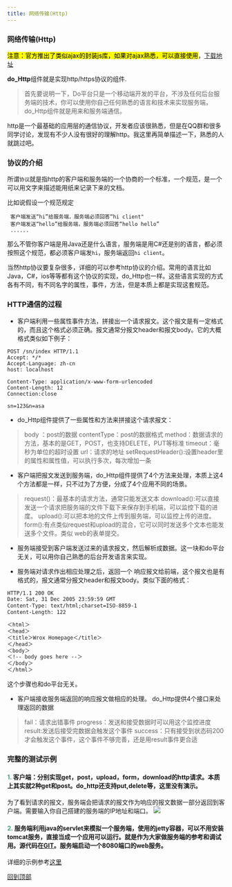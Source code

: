 ```yaml
---
title: 网络传输(Http)
---
```

### 网络传输(Http)
<mark>注意：官方推出了类似ajax的封装js库，如果对ajax熟悉，可以直接使用</mark>，[下载地址](http://github.com/do-js)

**do_Http**组件就是实现http/https协议的组件.
>首先要说明一下，Do平台只是一个移动端开发的平台，不涉及任何后台服务端的技术，你可以使用你自己任何熟悉的语言和技术来实现服务端，do_Http组件就是用来和服务端通信。

http是一个最基础的应用层的通信协议，开发者应该很熟悉，但是在QQ群和很多同学讨论，发现有不少人没有很好的理解http。我这里再简单描述一下，熟悉的人就跳过吧。
### 协议的介绍

所谓`协议`就是指http的客户端和服务端的一个协商的一个标准，一个规范，是一个可以用文字来描述能用纸来记录下来的文档。

比如说假设一个规范规定

     客户端发送“hi”给服务端，服务端必须回答“hi client"
	 客户端发送“hello”给服务端，服务端必须回答“hello hello”
	 ......

那么不管你客户端是用Java还是什么语言，服务端是用C#还是别的语言，都必须按照这个规范，都必须客户端发`hi`，服务端返回`hi client`。

当然http协议要复杂很多，详细的可以参考http协议的介绍。常用的语言比如Java，C#，ios等等都有这个协议的实现，do_Http也一样。这些语言实现的方式各有不同，有不同名字的属性，事件，方法，但是本质上都是实现这套规范。


### HTTP通信的过程
- 客户端利用一些属性事件方法，拼接出一个请求报文。这个报文是有一定格式的，而且这个格式必须正确。报文通常分报文header和报文body。它的大概格式类似如下例子：

```text
POST /sn/index HTTP/1.1
Accept: */*
Accept-Language: zh-cn
host: localhost

Content-Type: application/x-www-form-urlencoded
Content-Length: 12
Connection:close

sn=123&n=asa
```
- do_Http组件提供了一些属性和方法来拼接这个请求报文：

> body ：post的数据
> contentType：post的数据格式
> method：数据请求的方法，基本的是GET，POST，也支持DELETE，PUT等标准
> timeout：毫秒为单位的超时设置
> url：请求的地址
> setRequestHeader():设置header里的属性和属性值，可以执行多次，每次增加一条

- 客户端把报文发送到服务端，do_Http组件提供了4个方法来处理，本质上这4个方法都是一样，只不过为了方便，分成了4个应用不同的场景。


> request()：最基本的请求方法，通常只能发送文本
> download():可以直接发送一个请求把服务端的文件下载下来保存到手机端，可以监控下载的进度。
> upload():可以把本地的文件上传到服务端，可以监控上传的进度。
> form():有点类似request和upload的混合，它可以同时发送多个文本也能发送多个文件。类似 web的表单提交。

- 服务端接受到客户端发送过来的请求报文，然后解析成数据。这一块和do平台无关，可以用你自己熟悉的后台开发语言来实现。

- 服务端对请求作出相应处理之后，返回一个 响应报文给前端，这个报文也是有格式的，报文通常分报文header和报文body。类似下面的格式：

```html
HTTP/1.1 200 OK
Date: Sat, 31 Dec 2005 23:59:59 GMT
Content-Type: text/html;charset=ISO-8859-1
Content-Length: 122

＜html＞
＜head＞
＜title＞Wrox Homepage＜/title＞
＜/head＞
＜body＞
＜!-- body goes here --＞
＜/body＞
＜/html＞
```
  这个步骤也和do平台无关。


- 客户端接收服务端返回的响应报文做相应的处理。
do_Http提供4个接口来处理返回的数据


> fail：请求出错事件
> progress：发送和接受数据时可以用这个监控进度
> result:发送后接受完数据会触发这个事件
> success：只有接受到状态码200才会触发这个事件，这个事件不够完善，还是用result事件更合适


### 完整的测试示例
#### <font color ='#40A977'>**1.**</font> 客户端：分别实现get，post，upload，form，download的http请求。本质上其实就2种get和post。do_http还支持put,delete等，这里没有演示。
为了看到请求的报文，服务端会把请求的报文作为响应的报文数据一部分返回到客户端。需要输入你自己搭建的服务端的IP地址和端口。
![](../../images/http001.png)

#### <font color ='#40A977'>**2.**</font> 服务端利用java的servlet来模拟一个服务端，使用的jetty容器，可以不用安装tomcat服务，直接当成一个应用可以运行。就是作为大家做服务端的参考和调试用。源代码在[GIT](https://github.com/do-project/code4do/tree/master/HttpService)。服务端启动一个8080端口的web服务。
详细的示例参考[这里](http://doc.deviceone.net/web/doc/code4do/do_http.htm)

[回到顶部](#top)
